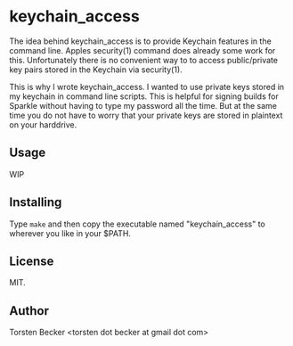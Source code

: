 # keychain_access

The idea behind keychain_access is to provide Keychain features in the command line.  Apples security(1) command does already some work for this. Unfortunately there is no convenient way to to access public/private key pairs stored in the Keychain via security(1).

This is why I wrote keychain_access.  I wanted to use private keys stored in my keychain in command line scripts.  This is helpful for signing builds for
Sparkle without having to type my password all the time.  But at the same time you do not have to worry that your private keys are stored in plaintext on your harddrive.


## Usage

WIP


## Installing

Type <code>make</code> and then copy the executable named "keychain_access" to wherever you like in your $PATH.


## License

MIT.


## Author

Torsten Becker &lt;torsten dot becker at gmail dot com>
